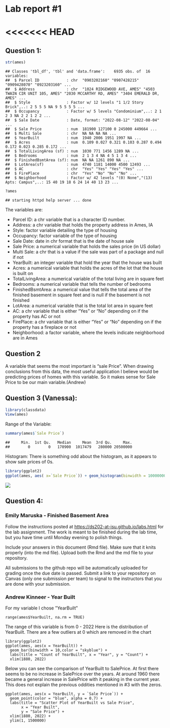 
<!-- README.md is generated from README.Rmd. Please edit the README.Rmd file -->

# Lab report \#1

# \<\<\<\<\<\<\< HEAD

## Question 1:

``` r
str(ames)
```

    ## Classes 'tbl_df', 'tbl' and 'data.frame':    6935 obs. of  16 variables:
    ##  $ Parcel ID            : chr  "0903202160" "0907428215" "0909428070" "0923203160" ...
    ##  $ Address              : chr  "1024 RIDGEWOOD AVE, AMES" "4503 TWAIN CIR UNIT 105, AMES" "2030 MCCARTHY RD, AMES" "3404 EMERALD DR, AMES" ...
    ##  $ Style                : Factor w/ 12 levels "1 1/2 Story Brick",..: 2 5 5 5 NA 9 5 5 5 5 ...
    ##  $ Occupancy            : Factor w/ 5 levels "Condominium",..: 2 1 2 3 NA 2 2 1 2 2 ...
    ##  $ Sale Date            : Date, format: "2022-08-12" "2022-08-04" ...
    ##  $ Sale Price           : num  181900 127100 0 245000 449664 ...
    ##  $ Multi Sale           : chr  NA NA NA NA ...
    ##  $ YearBuilt            : num  1940 2006 1951 1997 NA ...
    ##  $ Acres                : num  0.109 0.027 0.321 0.103 0.287 0.494 0.172 0.023 0.285 0.172 ...
    ##  $ TotalLivingArea (sf) : num  1030 771 1456 1289 NA ...
    ##  $ Bedrooms             : num  2 1 3 4 NA 4 5 1 3 4 ...
    ##  $ FinishedBsmtArea (sf): num  NA NA 1261 890 NA ...
    ##  $ LotArea(sf)          : num  4740 1181 14000 4500 12493 ...
    ##  $ AC                   : chr  "Yes" "Yes" "Yes" "Yes" ...
    ##  $ FirePlace            : chr  "Yes" "No" "No" "No" ...
    ##  $ Neighborhood         : Factor w/ 42 levels "(0) None","(13) Apts: Campus",..: 15 40 19 18 6 24 14 40 13 23 ...

``` r
?ames
```

    ## starting httpd help server ... done

The variables are:  
- Parcel ID: a chr variable that is a character ID number.  
- Address: a chr variable that holds the property address in Ames, IA  
- Style: factor variable detailing the type of housing  
- Occupancy: factor variable of the type of housing  
- Sale Date: date in chr format that is the date of house sale  
- Sale Price: a numerical variable that holds the sales price (in US
dollar)  
- Multi Sale: a chr that is a value if the sale was part of a package
and null if not  
- YearBuilt: an integer variable that hold the year that the house was
built  
- Acres: a numerical variable that holds the acres of the lot that the
house is built on  
- TotalLivingArea: a numerical variable of the total living are in
square feet  
- Bedrooms: a numerical variable that tells the number of bedrooms  
- FinishedBsmtArea: a numerical value that tells the total area of the
finished basement in square feet and is null if the basement is not
finished  
- LotArea: a numerical variable that is the total lot area in square
feet  
- AC: a chr variable that is either “Yes” or “No” depending on if the
property has AC or not  
- FirePlace: a chr variable that is either “Yes” or “No” depending on if
the property has a fireplace or not  
- Neighborhood: a factor variable, where the levels indicate
neighborhood are in Ames

## Question 2

A variable that seems the most important is “sale Price”. When drawing
conclusions from this data, the most useful application I believe would
be predicting prices of homes with this variable. So it makes sense for
Sale Price to be our main variable.(Andrew)

## Question 3 (Vanessa):

``` r
library(classdata)
View(ames)
```

Range of the Variable:

``` r
summary(ames$`Sale Price`)
```

    ##     Min.  1st Qu.   Median     Mean  3rd Qu.     Max. 
    ##        0        0   170900  1017479   280000 20500000

Histogram: There is something odd about the histogram, as it appears to
show sale prices of 0s.

``` r
library(ggplot2)
ggplot(ames, aes( x=`Sale Price`)) + geom_histogram(binwidth = 10000000)
```

![](README_files/figure-gfm/unnamed-chunk-4-1.png)<!-- -->

## Question 4:

### Emily Maruska - Finished Basement Area

Follow the instructions posted at
<https://ds202-at-isu.github.io/labs.html> for the lab assignment. The
work is meant to be finished during the lab time, but you have time
until Monday evening to polish things.

Include your answers in this document (Rmd file). Make sure that it
knits properly (into the md file). Upload both the Rmd and the md file
to your repository.

All submissions to the github repo will be automatically uploaded for
grading once the due date is passed. Submit a link to your repository on
Canvas (only one submission per team) to signal to the instructors that
you are done with your submission.

### Andrew Kinneer - Year Built
For my variable I chose "YearBuilt"
```{R}
range(ames$YearBuilt, na.rm = TRUE)
```
The range of this variable is from 0 - 2022
Here is the distribution of YearBuilt. There are a few outliers at 0 which are removed in the chart
```{R}
library(ggplot2)
ggplot(ames, aes(x = YearBuilt)) +
  geom_bar(binwidth = 10,color = "skyblue") +
  labs(title = "Count of YearBuilt", x = "Year", y = "Count") +
  xlim(1880, 2022)
```

Below you can see the comparison of YearBuilt to SalePrice. At first there seems to be no increase in SalePrice over the years. At around 1960 there became a general increase in SalePrice with it peaking in the current year. This does not explain the previous oddities mentioned in #3 with the zeros.

```{R}
ggplot(ames, aes(x = YearBuilt, y = `Sale Price`)) +
  geom_point(color = "blue", alpha = 0.7) +
  labs(title = "Scatter Plot of YearBuilt vs Sale Price",
       x = "Year Built",
       y = "Sale Price") +
  xlim(1880, 2022) +
  ylim(1, 1500000)
```


